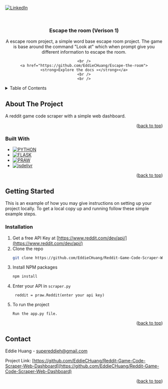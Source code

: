 <a id="readme-top"></a>


[![LinkedIn][linkedin-shield]][linkedin-url]



<!-- PROJECT LOGO -->
<br />
<div align="center">


<h3 align="center">Escape the room (Verison 1)</h3>

  <p align="center">
    A escape room project, a simple word base escape room project. The game is base around the command "Look at" which when prompt give you different information to escape the room.
    
    <br />
    <a href="https://github.com/EddieCHuang/Escape-the-room"><strong>Explore the docs »</strong></a>
    <br />
    <br />

  </p>
</div>



<!-- TABLE OF CONTENTS -->
<details>
  <summary>Table of Contents</summary>
  <ol>
    <li>
      <a href="#about-the-project">About The Project</a>
      <ul>
        <li><a href="#built-with">Built With</a></li>
      </ul>
    </li>
    <li>
      <a href="#getting-started">Getting Started</a>
      <ul>
        <li><a href="#prerequisites">Prerequisites</a></li>
        <li><a href="#installation">Installation</a></li>
      </ul>
    </li>
    <li><a href="#usage">Usage</a></li>
    <li><a href="#roadmap">Roadmap</a></li>
    <li><a href="#contact">Contact</a></li>
  </ol>
</details>



<!-- ABOUT THE PROJECT -->
## About The Project
A reddit game code scraper with a simple web dashboard.

<p align="right">(<a href="#readme-top">back to top</a>)</p>



### Built With

* [![PYTHON][Python.py]][Python-url]
* [![FLASK][Flask.py]][Flask-url]
* [![PRAW][Praw.py]][Praw-url]
* [![jsdelivr][Jsdelivr.html]][Jsdelivr-url]


<p align="right">(<a href="#readme-top">back to top</a>)</p>



<!-- GETTING STARTED -->
## Getting Started

This is an example of how you may give instructions on setting up your project locally.
To get a local copy up and running follow these simple example steps.


### Installation

1. Get a free API Key at [https://www.reddit.com/dev/api/](https://www.reddit.com/dev/api/)
2. Clone the repo
   ```sh
   git clone https://github.com/EddieCHuang/Reddit-Game-Code-Scraper-Web-Dashboard.git
   ```
3. Install NPM packages
   ```sh
   npm install
   ```
4. Enter your API in `scraper.py`
   ```
    reddit = praw.Reddit(enter your api key)
   ```
5. To run the project
   ```
   Run the app.py file.
   ```

<p align="right">(<a href="#readme-top">back to top</a>)</p>



<!-- CONTACT -->
## Contact

Eddie Huang - supereddieh@gmail.com

Project Link: [https://github.com/EddieCHuang/Reddit-Game-Code-Scraper-Web-Dashboard](https://github.com/EddieCHuang/Reddit-Game-Code-Scraper-Web-Dashboard)

<p align="right">(<a href="#readme-top">back to top</a>)</p>


<!-- https://www.markdownguide.org/basic-syntax/#reference-style-links -->
[linkedin-shield]: https://img.shields.io/badge/-LinkedIn-black.svg?style=for-the-badge&logo=linkedin&colorB=555
[linkedin-url]: https://www.linkedin.com/in/eddie-huang27/
[Flask.py]: https://img.shields.io/badge/Flask-Framework-lightgrey?logo=flask
[Flask-url]: https://flask.palletsprojects.com/en/stable/
[Praw.py]: https://img.shields.io/badge/PRAW-Reddit_API_Wrapper-ff4500?logo=reddit&logoColor=white
[Praw-url]: https://praw.readthedocs.io/en/stable/
[Jsdelivr.html]: https://img.shields.io/jsdelivr/npm/hm/axios
[Jsdelivr-url]: https://www.jsdelivr.com/
[Python.py]: https://img.shields.io/badge/python-3670A0?style=for-the-badge&logo=python&logoColor=ffdd54
[Python-url]: https://www.python.org/
